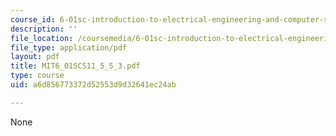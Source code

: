 ```yaml
---
course_id: 6-01sc-introduction-to-electrical-engineering-and-computer-science-i-spring-2011
description: ''
file_location: /coursemedia/6-01sc-introduction-to-electrical-engineering-and-computer-science-i-spring-2011/a6d856773372d52553d9d32641ec24ab_MIT6_01SCS11_5_5_3.pdf
file_type: application/pdf
layout: pdf
title: MIT6_01SCS11_5_5_3.pdf
type: course
uid: a6d856773372d52553d9d32641ec24ab

---
```

None